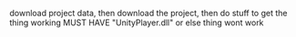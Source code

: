 download project data, then download the project, then do stuff to get the thing working
MUST HAVE "UnityPlayer.dll" or else thing wont work
